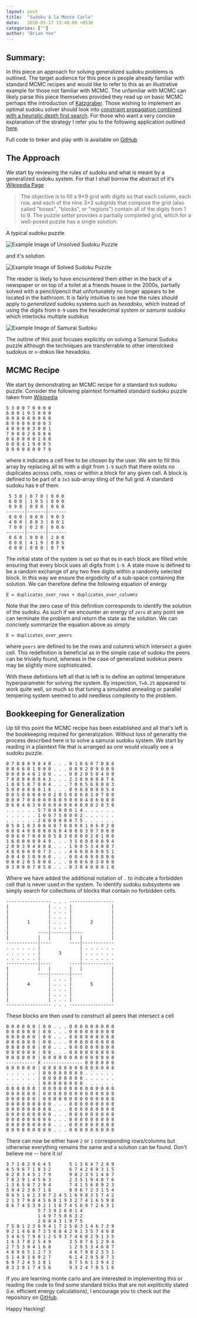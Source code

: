 ```yaml
---
layout: post
title:  "Sudoku à la Monte Carlo"
date:   2018-05-17 13:48:00 +0530
categories: [""]
author: "Brian Yee"
---
```


## Summary:

In this piece an approach for solving generalized sudoku problems is outlined. 
The target audience for this piece is people already familiar with standard MCMC recipes and would like to refer to this as an illustrative example for those not familiar with MCMC.
The unfamiliar with MCMC can likely parse this piece themselves provided they read up on basic MCMC perhaps tthe introduction of [Katzgraber](https://arxiv.org/abs/0905.1629).
Those wishing to implement an optimal sudoku solver should look into [constraint propagation combined with a heuristic depth first search](http://www.norvig.com/sudoku.html).
For those who want a very concise explanation of the strategy I refer you to the following application outlined [here](https://www.lptmc.jussieu.fr/user/talbot/sudoku.html).

Full code to tinker and play with is available on [GitHub](https://github.com/Brian-Yee/montecarlo-sudoku)

## The Approach

We start by reviewing the rules of sudoku and what is meant by a generalized sudoku system.
For that I shall borrow the abstract of it's [Wikipedia Page](https://en.wikipedia.org/wiki/Sudoku)

>The objective is to fill a 9×9 grid with digits so that each column, each row, and each of the nine 3×3 subgrids that compose the grid (also called "boxes", "blocks", or "regions") contain all of the digits from 1 to 9. The puzzle setter provides a partially completed grid, which for a well-posed puzzle has a single solution. 

A typical sudoku puzzle

![Example Image of Unsolved Sudoku Puzzle](https://upload.wikimedia.org/wikipedia/commons/e/e0/Sudoku_Puzzle_by_L2G-20050714_standardized_layout.svg)

and it's solution

![Example Image of Solved Sudoku Puzzle](https://upload.wikimedia.org/wikipedia/commons/1/12/Sudoku_Puzzle_by_L2G-20050714_solution_standardized_layout.svg)

The reader is likely to have encountered them either in the back of a newspaper or on top of a toilet at a friends house in the 2000s, partially solved with a pencil/pencil that unfortunately no longer appears to be located in the bathroom.
It is fairly intuitive to see how the rules should apply to _generalized_ sudoku systems such as _hexadoku_, which instead of using the digits from `0-9` uses the hexadecimal system or _samurai sudoku_ which interlocks multiple sudokus

![Example Image of Samurai Sudoku](../_includes/images/montecarlo-sudoku/samurai-sudoku-example.png)

The outline of this post focuses explicitly on solving a Samurai Sudoku puzzle although the techniques are transferrable to other interolcked sudokus or `n`-dokus like hexadoku.

## MCMC Recipe

We start by demonstrating an MCMC recipe for a standard `9x9` sudoku puzzle. 
Consider the following plaintext formatted standard sudoku puzzle taken from [Wikipedia](https://en.wikipedia.org/wiki/Sudoku_solving_algorithms#/media/File:Sudoku_Puzzle_by_L2G-20050714_standardized_layout.svg)

```
5 3 0 0 7 0 0 0 0
6 0 0 1 9 5 0 0 0
0 9 8 0 0 0 0 6 0
8 0 0 0 6 0 0 0 3
4 0 0 8 0 3 0 0 1
7 0 0 0 2 0 0 0 6
0 6 0 0 0 0 2 8 0
0 0 0 4 1 9 0 0 5
0 0 0 0 8 0 0 7 9
```

where `0` indicates a cell free to be chosen by the user. 
We aim to fill this array by replacing all `0`s with a digit from `1-9` such that there exists no duplicates across cells, rows or within a block for any given cell.
A block is defined to be part of a `3x3` sub-array tiling of the full grid.
A standard sudoku has `9` of them

```
 5 3 0 | 0 7 0 | 0 0 0
 6 0 0 | 1 9 5 | 0 0 0
 0 9 8 | 0 0 0 | 0 6 0
-------|-------|-------
 8 0 0 | 0 6 0 | 0 0 3
 4 0 0 | 8 0 3 | 0 0 1
 7 0 0 | 0 2 0 | 0 0 6
-------|-------|-------
 0 6 0 | 0 0 0 | 2 8 0
 0 0 0 | 4 1 9 | 0 0 5
 0 0 0 | 0 8 0 | 0 7 9
```

The initial state of the system is set so that `0`s in each block are filled while ensuring that every block uses all digits from `1-9`.
A state move is defined to be a random exchange of any two free digits within a randomly selected block.
In this way we ensure the ergodicity of a sub-space containing the solution.
We can therefore define the following equation of energy

```
E = duplicates_over_rows + duplicates_over_columns
```

Note that the zero case of this definition corresponds to identify the solution of the sudoku. 
As such if we encounter an energy of `zero` at any point we can terminate the problem and return the state as the solution.
We can concisely summarize the equation above as simply

```
E = duplicates_over_peers
```

where `peers` are defined to be the rows and columns which intersect a given cell.
This redefinition is beneficial as in the simple case of sudoku the peers can be trivially found, whereas in the case of generalized sudokus peers may be slightly more sophisticated.

With these defintions left all that is left is to define an optimal temperature hyperparameter for solving the system. 
By inspection, `T=0.25` appeared to work quite well, so much so that tuning a simulated annealing or parallel tempering system seemed to add needless complexity to the problem.

## Bookkeeping for Generalization

Up till this point the MCMC recipe has been established and all that's left is the bookkeeping required for generalization.
Without loss of generality the process described here is to solve a samurai sudoku system.
We start by reading in a plaintext file that is arranged as one would visually see a sudoku puzzle.

```
0 7 0 8 0 9 0 4 0 . . . 0 1 0 6 0 7 0 8 0
0 0 0 6 0 1 0 0 0 . . . 0 0 0 2 0 9 0 0 0
0 0 8 0 4 0 1 0 0 . . . 0 0 2 0 5 0 4 0 0
7 8 0 0 0 0 0 6 3 . . . 2 3 0 0 0 0 0 7 6
1 0 0 5 8 7 0 0 4 . . . 7 0 0 5 6 8 0 0 3
5 9 0 0 0 0 0 1 8 . . . 8 9 0 0 0 0 0 5 4
0 0 5 0 6 0 0 0 0 2 0 5 0 0 0 0 3 0 7 0 0
0 0 0 7 0 8 0 0 0 8 0 9 0 0 0 4 0 6 0 0 0
0 6 0 4 0 3 0 0 0 0 6 0 0 0 0 9 0 2 0 3 0
. . . . . . 5 7 0 0 0 0 0 1 4 . . . . . .
. . . . . . 1 0 0 7 5 8 0 0 2 . . . . . .
. . . . . . 2 6 0 0 0 0 0 7 5 . . . . . .
0 5 0 1 0 3 0 0 0 0 7 0 0 0 0 1 0 6 0 2 0
0 0 0 4 0 8 0 0 0 6 0 4 0 0 0 3 0 7 0 0 0
0 0 6 0 7 0 0 0 0 5 0 3 0 0 0 0 2 0 1 0 0
1 6 0 0 0 0 0 4 9 . . . 3 5 0 0 0 0 0 9 4
2 0 0 3 9 4 0 0 8 . . . 1 0 0 5 3 4 0 0 7
4 8 0 0 0 0 0 7 3 . . . 4 6 0 0 0 0 0 5 1
0 0 4 0 3 0 9 0 0 . . . 0 0 4 0 9 0 8 0 0
0 0 0 2 0 5 0 0 0 . . . 0 0 0 6 0 3 0 0 0
0 3 0 9 0 7 0 5 0 . . . 0 3 0 4 0 8 0 1 0
```

Where we have added the additional notation of `.` to indicate a forbidden cell that is never used in the system.
To identify sudoku subsystems we simply search for collections of blocks that contain no forbidden cells.

```
----------------- . . . -----------------
|               | . . . |               |
|               | . . . |               |
|               | . . . |               |
|       1       | . . . |       2       |
|               | . . . |               |
|           ----|-------|----           |
|           |   |       |   |           |
------------|----       ----|------------
. . . . . . |               | . . . . . .
. . . . . . |       3       | . . . . . .
. . . . . . |               | . . . . . .
------------|----       ----|------------
|           |   |       |   |           |
|           ----|-------|----           |
|               | . . . |               |
|       4       | . . . |       5       |
|               | . . . |               |
|               | . . . |               |
|               | . . . |               |
----------------- . . . -----------------
```

These blocks are then used to construct all peers that intersect a cell

```
0 0 0 0 0 0 | 0 0 . . . 0 0 0 0 0 0 0 0 0
0 0 0 0 0 0 | 0 0 . . . 0 0 0 0 0 0 0 0 0
0 0 0 0 0 0 | 0 0 . . . 0 0 0 0 0 0 0 0 0
0 0 0 0 0 0 | 0 0 . . . 0 0 0 0 0 0 0 0 0
0 0 0 0 0 0 | 0 0 . . . 0 0 0 0 0 0 0 0 0
0 0 0 0 0 0 | 0 0 . . . 0 0 0 0 0 0 0 0 0
0 0 0 0 0 0 | 0 0 0 0 0 0 0 0 0 0 0 0 0 0
----------- X --------------- 0 0 0 0 0 0
0 0 0 0 0 0 | 0 0 0 0 0 0 0 0 0 0 0 0 0 0
. . . . . . | 0 0 0 0 0 0 0 0 . . . . . .
. . . . . . | 0 0 0 0 0 0 0 0 . . . . . .
. . . . . . | 0 0 0 0 0 0 0 0 . . . . . .
0 0 0 0 0 0 | 0 0 0 0 0 0 0 0 0 0 0 0 0 0
0 0 0 0 0 0 | 0 0 0 0 0 0 0 0 0 0 0 0 0 0
0 0 0 0 0 0 | 0 0 0 0 0 0 0 0 0 0 0 0 0 0
0 0 0 0 0 0 0 0 0 . . . 0 0 0 0 0 0 0 0 0
0 0 0 0 0 0 0 0 0 . . . 0 0 0 0 0 0 0 0 0
0 0 0 0 0 0 0 0 0 . . . 0 0 0 0 0 0 0 0 0
0 0 0 0 0 0 0 0 0 . . . 0 0 0 0 0 0 0 0 0
0 0 0 0 0 0 0 0 0 . . . 0 0 0 0 0 0 0 0 0
0 0 0 0 0 0 0 0 0 . . . 0 0 0 0 0 0 0 0 0
```

There can now be either have `2` or `1` corresponding rows/columns but otherwise everything remains the same and a solution can be found.
Don't believe me -- here it is!

```
3 7 1 8 2 9 6 4 5       5 1 3 6 4 7 2 8 9
4 5 9 6 7 1 8 3 2       6 7 4 2 8 9 3 1 5
6 2 8 3 4 5 1 7 9       9 8 2 3 5 1 4 6 7
7 8 2 9 1 4 5 6 3       2 3 5 1 9 4 8 7 6
1 3 6 5 8 7 2 9 4       7 4 1 5 6 8 9 2 3
5 9 4 2 3 6 7 1 8       8 9 6 7 2 3 1 5 4
9 4 5 1 6 2 3 8 7 2 4 5 1 6 9 8 3 5 7 4 2
2 1 3 7 9 8 4 5 6 8 1 9 3 2 7 4 1 6 5 9 8
8 6 7 4 5 3 9 2 1 3 6 7 4 5 8 9 7 2 6 3 1
            5 7 3 9 2 6 8 1 4
            1 4 9 7 5 8 6 3 2
            2 6 8 4 3 1 9 7 5
7 5 8 1 2 3 6 9 4 1 7 2 5 8 3 1 4 6 7 2 9
9 2 1 4 6 8 7 3 5 6 8 4 2 9 1 3 5 7 4 6 8
3 4 6 5 7 9 8 1 2 5 9 3 7 4 6 8 2 9 1 3 5
1 6 3 7 8 2 5 4 9       3 5 8 7 6 1 2 9 4
2 7 5 3 9 4 1 6 8       1 2 9 5 3 4 6 8 7
4 8 9 6 5 1 2 7 3       4 6 7 9 8 2 3 5 1
5 1 4 8 3 6 9 2 7       6 1 4 2 9 5 8 7 3
6 9 7 2 4 5 3 8 1       8 7 5 6 1 3 9 4 2
8 3 2 9 1 7 4 5 6       9 3 2 4 7 8 5 1 6
```

If you are learning monte carlo and are interested in implementing this or reading the code to find some standard tricks that are not expliticitly stated (i.e. efficient energy calculations), I encourage you to check out the repository on [GitHub](https://github.com/Brian-Yee/montecarlo-sudoku).

Happy Hacking!

